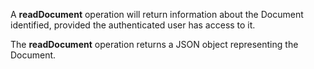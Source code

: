 A **readDocument** operation will return information about the
Document identified, provided the authenticated user has access to it.

The **readDocument** operation returns a JSON object representing the Document.
